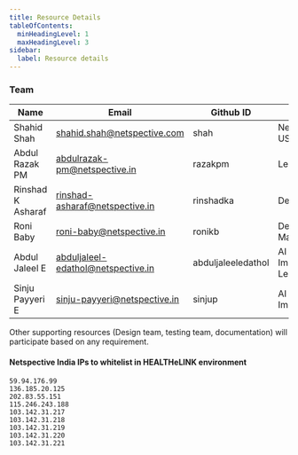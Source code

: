 ```yaml
---
title: Resource Details
tableOfContents:
  minHeadingLevel: 1
  maxHeadingLevel: 3
sidebar:
  label: Resource details
---
```


### Team

| Name              | Email                              | Github ID          | Role                   |
| ----------------- | ---------------------------------- | ------------------ | ---------------------- |
| Shahid Shah       | shahid.shah@netspective.com        | shah               | Netspective US         |
| Abdul Razak PM    | abdulrazak-pm@netspective.in       | razakpm            | Lead                   |
| Rinshad K Asharaf | rinshad-asharaf@netspective.in     | rinshadka          | DevOps                 |
| Roni Baby         | roni-baby@netspective.in           | ronikb             | DevOps Manager         |
| Abdul Jaleel E    | abduljaleel-edathol@netspective.in | abduljaleeledathol | AI Implementation Lead |
| Sinju Payyeri E   | sinju-payyeri@netspective.in       | sinjup             | AI Implementation      |

Other supporting resources (Design team, testing team, documentation) will participate based on any requirement.

#### Netspective India IPs to whitelist in HEALTHeLINK environment

```
59.94.176.99
136.185.20.125
202.83.55.151
115.246.243.188
103.142.31.217
103.142.31.218
103.142.31.219
103.142.31.220
103.142.31.221

```
